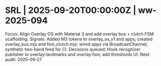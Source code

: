 # SRL | 2025-09-20T00:00:00Z | ww-2025-094

Focus: Align Overlay OS with Material 3 and add overlay bus + clutch FSM scaffolding.
Signals: Added M3 tokens to overlay_os_v1 and apps; created overlay_bus.mjs and fsm_clutch.mjs; wired apps via BroadcastChannel; synthetic two-hand feed for CI.
Decisions queued: Hook recognizer publisher to overlay:landmarks and overlay:fsm; add thresholds UI.
Next audit: 2025-09-27
